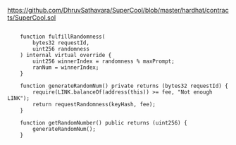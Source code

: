  https://github.com/DhruvSathavara/SuperCool/blob/master/hardhat/contracts/SuperCool.sol


```

    function fulfillRandomness(
        bytes32 requestId,
        uint256 randomness
    ) internal virtual override {
        uint256 winnerIndex = randomness % maxPrompt;
        ranNum = winnerIndex;
    }

    function generateRandomNum() private returns (bytes32 requestId) {
        require(LINK.balanceOf(address(this)) >= fee, "Not enough LINK");
        return requestRandomness(keyHash, fee);
    }

    function getRandomNumber() public returns (uint256) {
        generateRandomNum();
    }

```
